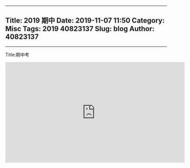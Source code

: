 ----
Title: 2019 期中
Date: 2019-11-07 11:50
Category: Misc
Tags: 2019 40823137
Slug: blog
Author: 40823137
---

----
Title:期中考

<iframe width="560" height="315" src="https://www.youtube.com/embed/FuajcHu6EXQ" frameborder="0" allow="accelerometer; autoplay; encrypted-media; gyroscope; picture-in-picture" allowfullscreen></iframe>